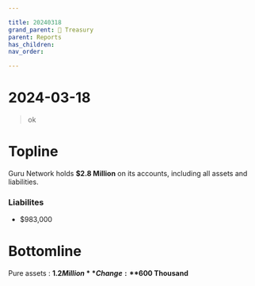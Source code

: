 ```yaml
---

title: 20240318
grand_parent: 👑 Treasury
parent: Reports
has_children:
nav_order:

---
```


# 2024-03-18
> ok

# Topline
Guru Network holds **$2.8 Million** on its accounts, including all assets and liabilities.

### Liabilites
- $983,000

# Bottomline
Pure assets : **$1.2 Million**
Change : **$600 Thousand**